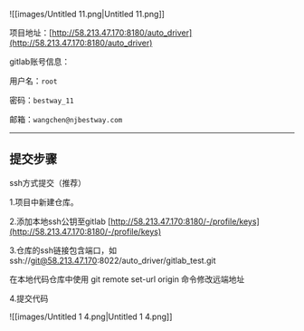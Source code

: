 ![[images/Untitled 11.png|Untitled 11.png]]

项目地址：[http://58.213.47.170:8180/auto_driver](http://58.213.47.170:8180/auto_driver)

gitlab账号信息：

用户名：`root`

密码：`bestway_11`

邮箱：`wangchen@njbestway.com`

---

## 提交步骤

ssh方式提交（推荐）

1.项目中新建仓库。

2.添加本地ssh公钥至gitlab [http://58.213.47.170:8180/-/profile/keys](http://58.213.47.170:8180/-/profile/keys)

3.仓库的ssh链接包含端口，如ssh://git@58.213.47.170:8022/auto_driver/gitlab_test.git

在本地代码仓库中使用 git remote set-url origin <url>命令修改远端地址

4.提交代码

![[images/Untitled 1 4.png|Untitled 1 4.png]]